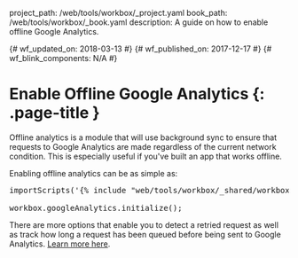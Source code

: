 project_path: /web/tools/workbox/_project.yaml book_path: /web/tools/workbox/_book.yaml description: A guide on how to enable offline Google Analytics.

{# wf_updated_on: 2018-03-13 #} {# wf_published_on: 2017-12-17 #} {# wf_blink_components: N/A #}

# Enable Offline Google Analytics {: .page-title }

Offline analytics is a module that will use background sync to ensure that requests to Google Analytics are made regardless of the current network condition. This is especially useful if you've built an app that works offline.

Enabling offline analytics can be as simple as:

<pre class="prettyprint js">
importScripts('{% include "web/tools/workbox/_shared/workbox-sw-cdn-url.html" %}');

workbox.googleAnalytics.initialize();
</pre>

There are more options that enable you to detect a retried request as well as track how long a request has been queued before being sent to Google Analytics. [Learn more here](/web/tools/workbox/modules/workbox-google-analytics).